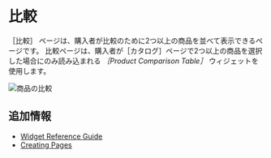 # 比較

［比較］ ページは、購入者が比較のために2つ以上の商品を並べて表示できるページです。 比較ページは、購入者が［カタログ］ページで2つ以上の商品を選択した場合にのみ読み込まれる _［Product Comparison Table］_ ウィジェットを使用します。

![商品の比較](./compare/images/01.png)

## 追加情報

* [Widget Reference Guide](../liferay-commerce-widgets/widget-reference.md)
* [Creating Pages](https://help.liferay.com/hc/en-us/articles/360018171291-Creating-Pages)
